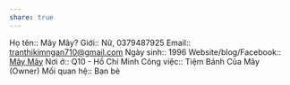 ```yaml
---
share: true
---
```

Họ tên:: Mây Mây?
Giới:: Nữ, 0379487925
Email:: tranthikimngan710@gmail.com
Ngày sinh:: 1996
Website/blog/Facebook:: [Mây Mây](https://www.facebook.com/profile.php?id=100002214478594)
Nơi ở:: Q10 - Hồ Chí Minh
Công việc:: Tiệm Bánh Của Mây (Owner)
Mối quan hệ:: Bạn bè
